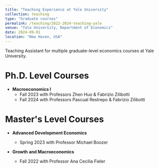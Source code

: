 ```yaml
---
title: "Teaching Experience at Yale University"
collection: teaching
type: "Graduate courses"
permalink: /teaching/2022-2024-teaching-yale
venue: "Yale University, Department of Economics"
date: 2024-09-01
location: "New Haven, USA"
---
```


Teaching Assistant for multiple graduate-level economics courses at Yale University.

Ph.D. Level Courses
======
* **Macroeconomics I**
  * Fall 2023 with Professors Zhen Huo & Fabrizio Zilibotti
  * Fall 2024 with Professors Pascual Restrepo & Fabrizio Zilibotti

Master's Level Courses
======
* **Advanced Development Economics**
  * Spring 2023 with Professor Michael Boozer

* **Growth and Macroeconomics**
  * Fall 2022 with Professor Ana Cecilia Fieler